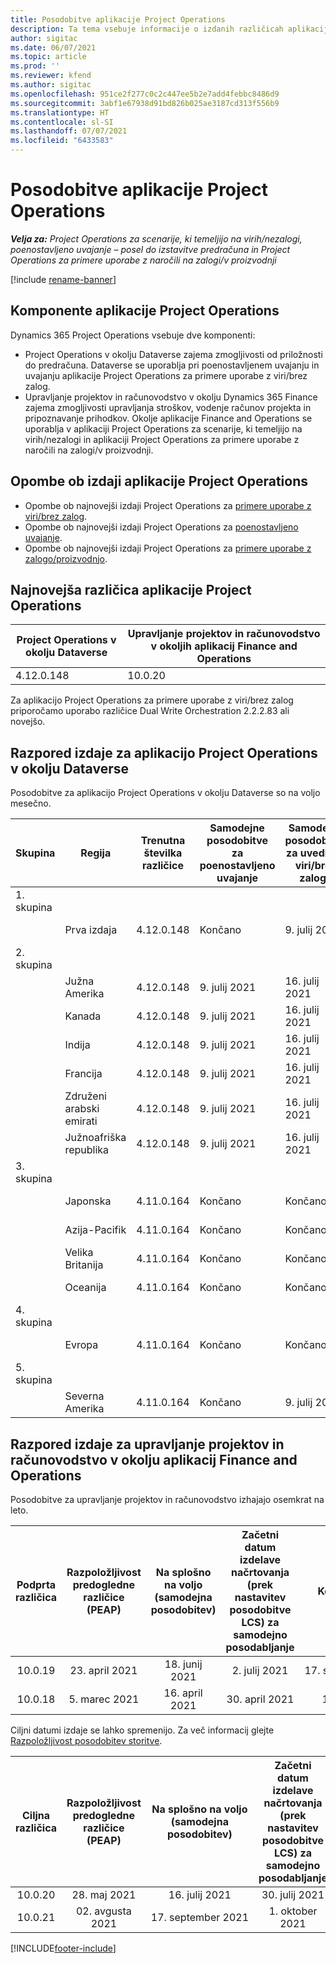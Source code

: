 ```yaml
---
title: Posodobitve aplikacije Project Operations
description: Ta tema vsebuje informacije o izdanih različicah aplikacije Dynamics 365 Project Operations.
author: sigitac
ms.date: 06/07/2021
ms.topic: article
ms.prod: ''
ms.reviewer: kfend
ms.author: sigitac
ms.openlocfilehash: 951ce2f277c0c2c447ee5b2e7add4febbc8486d9
ms.sourcegitcommit: 3abf1e67938d91bd826b025ae3187cd313f556b9
ms.translationtype: HT
ms.contentlocale: sl-SI
ms.lasthandoff: 07/07/2021
ms.locfileid: "6433583"
---
```

# <a name="project-operations-updates"></a>Posodobitve aplikacije Project Operations

_**Velja za:** Project Operations za scenarije, ki temeljijo na virih/nezalogi, poenostavljeno uvajanje – posel do izstavitve predračuna in Project Operations za primere uporabe z naročili na zalogi/v proizvodnji_

[!include [rename-banner](~/includes/cc-data-platform-banner.md)]

## <a name="project-operations-components"></a>Komponente aplikacije Project Operations

Dynamics 365 Project Operations vsebuje dve komponenti:

- Project Operations v okolju Dataverse zajema zmogljivosti od priložnosti do predračuna. Dataverse se uporablja pri poenostavljenem uvajanju in uvajanju aplikacije Project Operations za primere uporabe z viri/brez zalog.
- Upravljanje projektov in računovodstvo v okolju Dynamics 365 Finance zajema zmogljivosti upravljanja stroškov, vodenje računov projekta in pripoznavanje prihodkov. Okolje aplikacije Finance and Operations se uporablja v aplikaciji Project Operations za scenarije, ki temeljijo na virih/nezalogi in aplikaciji Project Operations za primere uporabe z naročili na zalogi/v proizvodnji.

## <a name="project-operations-release-notes"></a>Opombe ob izdaji aplikacije Project Operations
- Opombe ob najnovejši izdaji Project Operations za [primere uporabe z viri/brez zalog](whats-new-july-2021-resource-based.md).
- Opombe ob najnovejši izdaji Project Operations za [poenostavljeno uvajanje](../pro/whats-new/whats-new-july-2021-lite.md).
- Opombe ob najnovejši izdaji Project Operations za [primere uporabe z zalogo/proizvodnjo](../prod-pma/whats-new/whats-new-jul-2021-stocked.md).

## <a name="project-operations-latest-version"></a>Najnovejša različica aplikacije Project Operations

| Project Operations v okolju Dataverse | Upravljanje projektov in računovodstvo v okoljih aplikacij Finance and Operations | 
| --- | --- |
| 4.12.0.148 | 10.0.20 |

Za aplikacijo Project Operations za primere uporabe z viri/brez zalog priporočamo uporabo različice Dual Write Orchestration 2.2.2.83 ali novejšo.

## <a name="release-schedule-for-project-operations-on-dataverse-environment"></a>Razpored izdaje za aplikacijo Project Operations v okolju Dataverse

Posodobitve za aplikacijo Project Operations v okolju Dataverse so na voljo mesečno. 

| Skupina | Regija | Trenutna številka različice | Samodejne posodobitve za poenostavljeno uvajanje | Samodejne posodobitve za uvedbe z viri/brez zaloge | Naslednja številka različice | Naslednja različica je splošno na voljo |
|-----------|-----------------------|-----------------|--------------|---------------------|---------------------|---------------------|
| 1. skupina |   &nbsp;              |    &nbsp;       | &nbsp;       |      &nbsp;         |      &nbsp;         |      &nbsp;         |
|   &nbsp;  | Prva izdaja         |  4.12.0.148     | Končano     | 9. julij 2021          | Še ni določeno                 | 6. avgust 2021        |
| 2. skupina |   &nbsp;              |    &nbsp;       | &nbsp;       |      &nbsp;         |      &nbsp;         |      &nbsp;         |
|   &nbsp;  | Južna Amerika         |  4.12.0.148     | 9. julij 2021   | 16. julij 2021          | Še ni določeno                 | 6. avgust 2021        |
|    &nbsp; | Kanada                |  4.12.0.148     | 9. julij 2021   | 16. julij 2021          | Še ni določeno                 | 6. avgust 2021        |
|   &nbsp;  | Indija                 |  4.12.0.148     | 9. julij 2021   | 16. julij 2021          | Še ni določeno                 | 6. avgust 2021        |
|   &nbsp;  | Francija                |  4.12.0.148     | 9. julij 2021   | 16. julij 2021          | Še ni določeno                 | 6. avgust 2021        |
|   &nbsp;  | Združeni arabski emirati  |  4.12.0.148     | 9. julij 2021   | 16. julij 2021          | Še ni določeno                 | 6. avgust 2021        |
|   &nbsp;  | Južnoafriška republika          |  4.12.0.148     | 9. julij 2021   | 16. julij 2021          | Še ni določeno                 | 6. avgust 2021        |
| 3. skupina |      &nbsp;           |     &nbsp;      |     &nbsp;   |      &nbsp;         |      &nbsp;         |      &nbsp;         |
|   &nbsp;  | Japonska                 |  4.11.0.164     | Končano     | Končano            | 4.12.0.148          | 9. julij 2021          |
|   &nbsp;  | Azija-Pacifik          |  4.11.0.164     | Končano     | Končano            | 4.12.0.148          | 9. julij 2021          |
|   &nbsp;  | Velika Britanija         |  4.11.0.164     | Končano     | Končano            | 4.12.0.148          | 9. julij 2021          |
|   &nbsp;  | Oceanija               |  4.11.0.164     | Končano     | Končano            | 4.12.0.148          | 9. julij 2021          |
| 4. skupina |     &nbsp;            |     &nbsp;      |     &nbsp;   |      &nbsp;         |      &nbsp;         |      &nbsp;         |
|   &nbsp;  | Evropa                |  4.11.0.164     | Končano     | Končano            | 4.12.0.148          | 16. julij 2021          |
| 5. skupina |     &nbsp;            |     &nbsp;      |     &nbsp;   |      &nbsp;         |      &nbsp;         |      &nbsp;         |
|   &nbsp;  | Severna Amerika         |  4.11.0.164     | Končano     | 9. julij 2021          | 4.12.0.148          | 23. julij 2021          |



## <a name="release-schedule-for-project-management-and-accounting-in-the-finance-and-operations-apps-environment"></a>Razpored izdaje za upravljanje projektov in računovodstvo v okolju aplikacij Finance and Operations

Posodobitve za upravljanje projektov in računovodstvo izhajajo osemkrat na leto.

|          Podprta različica          | Razpoložljivost predogledne različice (PEAP) | Na splošno na voljo (samodejna posodobitev) | Začetni datum izdelave načrtovanja (prek nastavitev posodobitve LCS) za samodejno posodabljanje |   Konec storitve   |
|:-------------------------:|:---------------------------:|:---------------------------------:|:--------------------------------------------------------------------:|:------------------:|
|          10.0.19          |        23. april 2021       |            18. junij 2021           |                             2. julij 2021                             | 17. september 2021 |
|          10.0.18          |        5. marec 2021        |           16. april 2021          |                            30. april 2021                            |    16. julij 2021   |


Ciljni datumi izdaje se lahko spremenijo. Za več informacij glejte [Razpoložljivost posodobitev storitve](/dynamics365/fin-ops-core/fin-ops/get-started/public-preview-releases?toc=%2fdynamics365%2ffinance%2ftoc.json).

|          Ciljna različica          | Razpoložljivost predogledne različice (PEAP) | Na splošno na voljo (samodejna posodobitev) | Začetni datum izdelave načrtovanja (prek nastavitev posodobitve LCS) za samodejno posodabljanje |   Konec storitve   |
|:-------------------------:|:---------------------------:|:---------------------------------:|:--------------------------------------------------------------------:|:------------------:|
|          10.0.20          |         28. maj 2021        |           16. julij 2021           |                             30. julij 2021                             |  22. oktober 2021  |
|          10.0.21          |         02. avgusta 2021     |           17. september 2021      |                             1. oktober 2021                           |  10. december 2021  |


[!INCLUDE[footer-include](../includes/footer-banner.md)]
